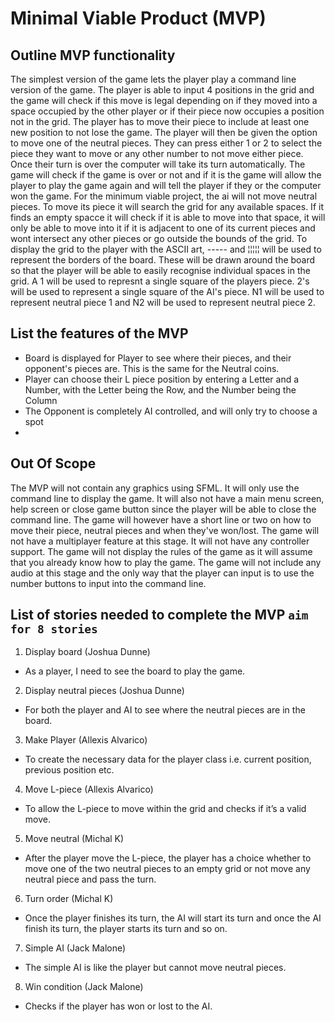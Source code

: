 # Minimal Viable Product (MVP) 

## Outline MVP functionality

The simplest version of the game lets the player play a command line version of the game. The
player is able to input 4 positions in the grid and the game will check if this move is legal 
depending on if they moved into a space occupied by the other player or if their piece now occupies
a position not in the grid. The player has to move their piece to include at least one new position
to not lose the game. The player will then be given the option to move one of the neutral pieces.
They can press either 1 or 2 to select the piece they want to move or any other number to not move
either piece. Once their turn is over the computer will take its turn automatically.
The game will check if the game is over or not and if it is the game will allow the player 
to play the game again and will tell the player if they or the computer won the game.
For the minimum viable project, the ai will not move neutral pieces. To move its piece it will search the grid for any available spaces. If it finds an empty spacce it will check if
it is able to move into that space, it will only be able to move into it if it is adjacent to one of its current pieces and wont intersect any other pieces or go outside the bounds
of the grid.
To display the grid to the player with the ASCII art, ----- and ¦¦¦¦¦ will be used to represent the borders of the board. These will be drawn around the board so that the player
will be able to easily recognise individual spaces in the grid. A 1 will be used to represnt a single square of the players piece. 2's will
 be used to represent a single square of the AI's piece.
N1 will be used to represent neutral piece 1
and N2 will be used to represent neutral piece 2.

## List the features of the MVP
- Board is displayed for Player to see where their pieces, and their opponent's pieces are. This is the same for the Neutral coins.
- Player can choose their L piece position by entering a Letter and a Number, with the Letter being the Row, and the Number being the Column
- The Opponent is completely AI controlled, and will only try to choose a spot
- 

## Out Of Scope

The MVP will not contain any graphics using SFML. It will only use the command line to display the game. It will also not have a main menu screen, help screen or close game button
since the player will be able to close the command line. The game will however have a short line or two on how to move their piece, neutral pieces and when they've won/lost.
The game will not have a multiplayer feature at this stage. It will not have any controller support. The game will not display the rules of the game as it will assume that you 
already know how to play the game. The game will not include any audio at this stage and the only way that the player can input is to use the number buttons to input into
the command line.


## List of stories needed to complete the MVP `aim for 8 stories`



1. Display board (Joshua Dunne)
- As a player, I need to see the board to play the game.
2. Display neutral pieces (Joshua Dunne)
- For both the player and AI to see where the neutral pieces are in the board.
3. Make Player (Allexis Alvarico)
- To create the necessary data for the player class i.e. current position, previous position etc.
4. Move L-piece (Allexis Alvarico)
- To allow the L-piece to move within the grid and checks if it’s a valid move.
5. Move neutral (Michal K)
- After the player move the L-piece, the player has a choice whether to move one of the two neutral pieces to an empty grid or not move any neutral piece and pass the turn.
6. Turn order (Michal K)
- Once the player finishes its turn, the AI will start its turn and once the AI finish its turn, the player starts its turn and so on.
7. Simple AI (Jack Malone)
- The simple AI is like the player but cannot move neutral pieces.
8. Win condition (Jack Malone)
- Checks if the player has won or lost to the AI.

